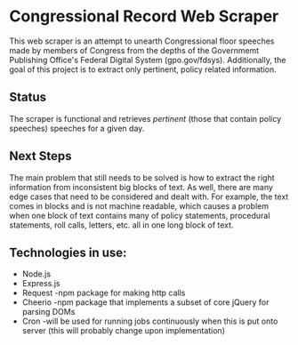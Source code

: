 # Congressional Record Web Scraper
This web scraper is an attempt to unearth Congressional floor speeches made by members of Congress from the depths of the Governmemt Publishing Office's Federal Digital System (gpo.gov/fdsys). Additionally, the goal of this project is to extract only pertinent, policy related information. 

## Status
The scraper is functional and retrieves *pertinent* (those that contain policy speeches) speeches for a given day.

## Next Steps
The main problem that still needs to be solved is how to extract the right information from inconsistent big blocks of text. As well, there are many edge cases that need to be considered and dealt with. For example, the text comes in blocks and is not machine readable, which causes a problem when one block of text contains many of policy statements, procedural statements, roll calls, letters, etc. all in one long block of text.

## Technologies in use:
* Node.js
* Express.js
* Request -npm package for making http calls
* Cheerio -npm package that implements a subset of core jQuery for parsing DOMs
* Cron -will be used for running jobs continuously when this is put onto server (this will probably change upon implementation)
